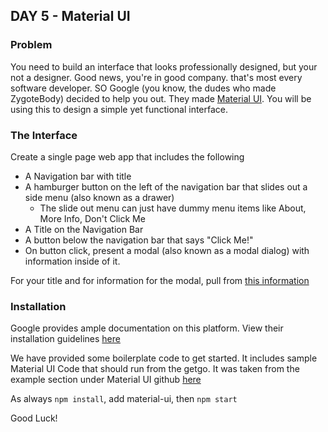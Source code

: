 ## DAY 5 - Material UI

### Problem
You need to build an interface that looks professionally designed, but your not a designer. Good news, you're in good company. that's most every software developer. SO Google (you know, the dudes who made ZygoteBody) decided to help you out. They made [Material UI](http://www.material-ui.com/#/). You will be using this to design a simple yet functional interface.

### The Interface

Create a single page web app that includes the following  

* A Navigation bar with title  
 * A hamburger button on the left of the navigation bar that slides out a side menu (also known as a drawer)  
   * The slide out menu can just have dummy menu items like About, More Info, Don't Click Me
 * A Title on the Navigation Bar  
* A button below the navigation bar that says "Click Me!"  
* On button click, present a modal (also known as a modal dialog) with information inside of it.  


For your title and for information for the modal, pull from [this information](https://en.wikipedia.org/wiki/Zach_Galifianakis)

### Installation

Google provides ample documentation on this platform. View their installation guidelines [here](http://www.material-ui.com/#/get-started/installation)  

We have provided some boilerplate code to get started. It includes sample Material UI Code that should run from the getgo. It was taken from the example section under Material UI github [here](https://github.com/callemall/material-ui)

As always `npm install`, add material-ui, then `npm start`

Good Luck!
